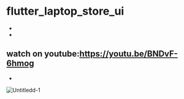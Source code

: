# flutter_laptop_store_ui

-
-
watch on youtube:https://youtu.be/BNDvF-6hmog
-
-
![Untitledd-1](https://user-images.githubusercontent.com/78899995/180306259-d969aa6e-21cb-470e-a285-eda4d563c327.jpg)

